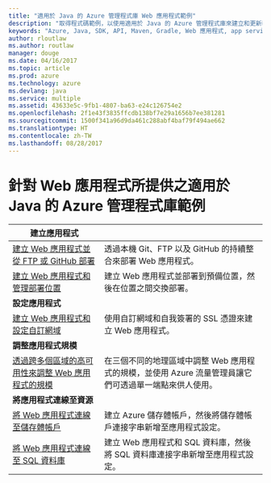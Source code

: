 ```yaml
---
title: "適用於 Java 的 Azure 管理程式庫 Web 應用程式範例"
description: "取得程式碼範例，以使用適用於 Java 的 Azure 管理程式庫來建立和更新裝載於 App Service 中的 Azure Web 應用程式"
keywords: "Azure, Java, SDK, API, Maven, Gradle, Web 應用程式, app service"
author: rloutlaw
ms.author: routlaw
manager: douge
ms.date: 04/16/2017
ms.topic: article
ms.prod: azure
ms.technology: azure
ms.devlang: java
ms.service: multiple
ms.assetid: 43633e5c-9fb1-4807-ba63-e24c126754e2
ms.openlocfilehash: 2f1e43f3835ffcdb138bf7e29a1656b7ee381281
ms.sourcegitcommit: 1500f341a96d9da461c288abf4baf79f494ae662
ms.translationtype: HT
ms.contentlocale: zh-TW
ms.lasthandoff: 08/28/2017
---
```

# <a name="azure-management-libraries-for-java-samples-for-web-apps"></a>針對 Web 應用程式所提供之適用於 Java 的 Azure 管理程式庫範例

| **建立應用程式** ||
|---|---|
| [建立 Web 應用程式並從 FTP 或 GitHub 部署][1] | 透過本機 Git、FTP 以及 GitHub 的持續整合來部署 Web 應用程式。 |
| [建立 Web 應用程式和管理部署位置][2] | 建立 Web 應用程式並部署到預備位置，然後在位置之間交換部署。 |
| **設定應用程式** ||
| [建立 Web 應用程式和設定自訂網域][3] | 使用自訂網域和自我簽署的 SSL 憑證來建立 Web 應用程式。 |
| **調整應用程式規模** ||
| [透過跨多個區域的高可用性來調整 Web 應用程式的規模][4] | 在三個不同的地理區域中調整 Web 應用程式的規模，並使用 Azure 流量管理員讓它們可透過單一端點來供人使用。 | 
| **將應用程式連線至資源** ||
| [將 Web 應用程式連線至儲存體帳戶][5] | 建立 Azure 儲存體帳戶，然後將儲存體帳戶連接字串新增至應用程式設定。 |
| [將 Web 應用程式連線至 SQL 資料庫][6] | 建立 Web 應用程式和 SQL 資料庫，然後將 SQL 資料庫連接字串新增至應用程式設定。 |

[1]: java-sdk-configure-webapp-sources.md
[2]: https://azure.microsoft.com/resources/samples/app-service-java-manage-staging-and-production-slots-for-web-apps/
[3]: https://azure.microsoft.com/resources/samples/app-service-java-manage-web-apps-with-custom-domains/
[4]: https://azure.microsoft.com/resources/samples/app-service-java-scale-web-apps-on-linux/
[5]: https://azure.microsoft.com/resources/samples/app-service-java-manage-storage-connections-for-web-apps/
[6]: https://azure.microsoft.com/resources/samples/app-service-java-manage-data-connections-for-web-apps/
